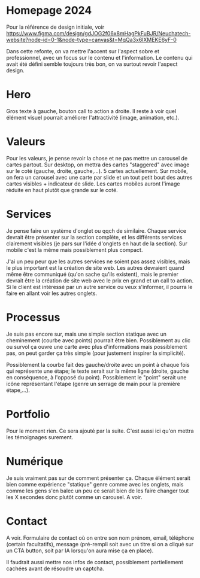 # Homepage 2024

Pour la référence de design initiale, voir https://www.figma.com/design/gdJOG2f06x8mHagPkFuBJR/Neuchatech-website?node-id=0-1&node-type=canvas&t=MqQa3x6lXMEKE6yF-0

Dans cette refonte, on va mettre l'accent sur l'aspect sobre et professionnel, avec un focus sur le contenu et l'information.
Le contenu qui avait été défini semble toujours très bon, on va surtout revoir l'aspect design.

# Hero

Gros texte à gauche, bouton call to action a droite. Il reste à voir quel élément visuel pourrait améliorer l'attractivité (image, animation, etc.).

# Valeurs

Pour les valeurs, je pense revoir la chose et ne pas mettre un carousel de cartes partout. 
Sur desktop, on mettra des cartes "staggered" avec image sur le coté (gauche, droite, gauche,...). 5 cartes actuellement.
Sur mobile, on fera un carousel avec une carte par slide et un tout petit bout des autres cartes visibles + indicateur de slide.
Les cartes mobiles auront l'image réduite en haut plutôt que grande sur le coté.

# Services

Je pense faire un système d'onglet ou qqch de similaire. Chaque service devrait être présenter sur la section complète, et les différents services clairement visibles (je pars sur l'idée d'onglets en haut de la section).
Sur mobile c'est la même mais possiblement plus compact. 

J'ai un peu peur que les autres services ne soient pas assez visibles, mais le plus important est la création de site web. Les autres devraient quand même être communiqué (qu'on sache qu'ils existent), mais le premier devrait être la création de site web avec le prix en grand et un call to action. Si le client est intéressé par un autre service ou veux s'informer, il pourra le faire en allant voir les autres onglets.

# Processus

Je suis pas encore sur, mais une simple section statique avec un cheminement (courbe avec points) pourrait être bien. Possiblement au clic ou survol ça ouvre une carte avec plus d'informations mais possiblement pas, on peut garder ça très simple (pour justement inspirer la simplicité). 

Possiblement la courbe fait des gauche/droite avec un point à chaque fois qui représente une étape; le texte serait sur la même ligne (droite, gauche en conséquence, à l'opposé du point). Possiblement le "point" serait une icône représentant l'étape (genre un serrage de main pour la première étape,...).

# Portfolio

Pour le moment rien. Ce sera ajouté par la suite.
C'est aussi ici qu'on mettra les témoignages surement.

# Numérique

Je suis vraiment pas sur de comment présenter ça. Chaque élément serait bien comme expérience "statique" genre comme avec les onglets, mais comme les gens s'en balec un peu ce serait bien de les faire changer tout les X secondes donc plutôt comme un carousel. A voir.

# Contact

A voir. Formulaire de contact où on entre son nom prénom, email, téléphone (certain facultatifs), message (pré-rempli soit avec un titre si on a cliqué sur un CTA button, soit par IA lorsqu'on aura mise ça en place).

Il faudrait aussi mettre nos infos de contact, possiblement partiellement cachées avant de résoudre un captcha.
